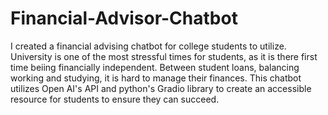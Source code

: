 # Financial-Advisor-Chatbot

I created a financial advising chatbot for college students to utilize. University is one of the most stressful times for students, as it is there first time beiing financially independent. Between student loans, balancing working and studying, it is hard to manage their finances. This chatbot utilizes Open AI's API and python's Gradio library to create an accessible resource for students to ensure they can succeed.
